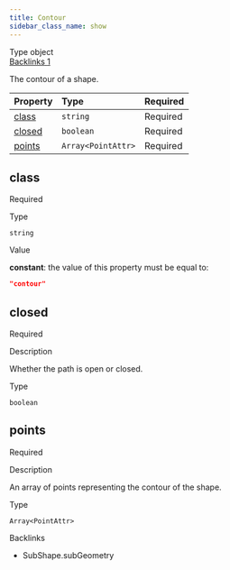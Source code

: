 ```yaml
---
title: Contour
sidebar_class_name: show
---
```


<div className="section-badges">

<div class="badge type">
        <span class="label">Type</span>
        <span class="value">object</span>
      </div>

<a href="#backlinks" class="badge backlinks">
          <span class="label">Backlinks</span>
          <span class="value">1</span>
        </a>

</div>

The contour of a shape.

<div className="property-preview">

<div className="property-table">

| Property          | Type                                                                                   | Required                                            |
| :---------------- | :------------------------------------------------------------------------------------- | :-------------------------------------------------- |
| [class](#class)   | `string`                                                                               | <span className="property-required">Required</span> |
| [closed](#closed) | `boolean`                                                                              | <span className="property-required">Required</span> |
| [points](#points) | <code>Array&lt;<Link to="/specs/vectorgraphics/point-attr">PointAttr</Link>&gt;</code> | <span className="property-required">Required</span> |

</div>

</div>

<div className="property">

<div className="property-heading">

## class

<span className="property-required">Required</span>

</div>

<div className="property-item">

Type

`string`

</div>

<div className="property-item">

Value

<div className="value-description">

**constant**: the value of this property must be equal to:

```json
"contour"
```

</div>

</div>

</div>

<div className="property">

<div className="property-heading">

## closed

<span className="property-required">Required</span>

</div>

<div className="property-item">

Description

Whether the path is open or closed.

</div>

<div className="property-item">

Type

`boolean`

</div>

</div>

<div className="property">

<div className="property-heading">

## points

<span className="property-required">Required</span>

</div>

<div className="property-item">

Description

An array of points representing the contour of the shape.

</div>

<div className="property-item">

Type

<code>Array&lt;<Link to="/specs/vectorgraphics/point-attr">PointAttr</Link>&gt;</code>

</div>

</div>

<div id="backlinks" className="section-backlinks">

<div className="backlinks-title">Backlinks</div>

<ul className="backlinks-list">

<li className="backlink">
      <Link to='/specs/vectorgraphics/sub-shape#subgeometry'>SubShape.subGeometry</Link>
      </li>

</ul>

</div>
